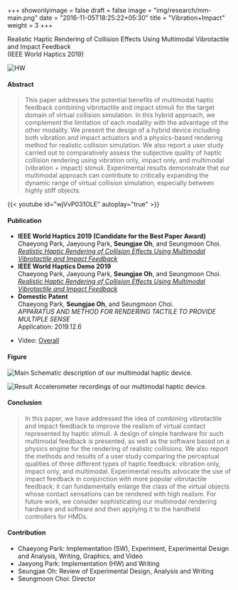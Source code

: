 +++
showonlyimage = false
draft = false
image = "img/research/mm-main.png"
date = "2016-11-05T18:25:22+05:30"
title = "Vibration+Impact"
weight = 3
+++

Realistic Haptic Rendering of Collision Effects Using Multimodal Vibrotactile and Impact Feedback<br> (IEEE World Haptics 2019)
<!--more-->

![HW][2]

#### Abstract
> This paper addresses the potential benefits of multimodal haptic feedback combining vibrotactile and impact stimuli for the target domain of virtual collision simulation. In this hybrid approach, we complement the limitation of each modality with the advantage of the other modality. We present the design of a hybrid device including both vibration and impact actuators and a physics-based rendering method for realistic collision simulation. We also report a user study carried out to comparatively assess the subjective quality of haptic collision rendering using vibration only, impact only, and multimodal (vibration + impact) stimuli. Experimental results demonstrate that our multimodal approach can contribute to critically expanding the dynamic range of virtual collision simulation, especially between highly stiff objects.

{{< youtube id="wjVvP031OLE" autoplay="true" >}}

#### Publication
* **IEEE World Haptics 2019 (Candidate for the Best Paper Award)**<br>Chaeyong Park, Jaeyoung Park, **Seungjae Oh**, and Seungmoon Choi. <br>*[Realistic Haptic Rendering of Collision Effects Using Multimodal Vibrotactile and Impact Feedback](https://doi.org/10.1109/WHC.2019.8816116)* 
* **IEEE World Haptics Demo 2019**<br>Chaeyong Park, Jaeyoung Park, **Seungjae Oh**, and Seungmoon Choi.<br>*[Realistic Haptic Rendering of Collision Effects Using Multimodal Vibrotactile and Impact Feedback](https://youtu.be/UFgp7A1IK7o?t=61)*
* **Domestic Patent**<br>Chaeyong Park, **Seungjae Oh**, and Seungmoon Choi.<br>*APPARATUS AND METHOD FOR RENDERING TACTILE TO PROVIDE MULTIPLE SENSE*<br>Application: 2019.12.6
<!-- * Link: [Full Paper](https://doi.org/10.1109/WHC.2019.8816116) -->
* Video: [Overall](https://youtu.be/wjVvP031OLE)

#### Figure
![Main][1]
Schematic description of our multimodal haptic device.

![Result][3]
Accelerometer recordings of our multimodal haptic device.

#### Conclusion
>In this paper, we have addressed the idea of combining vibrotactile and impact feedback to improve the realism of virtual contact represented by haptic stimuli. A design of simple hardware for such multimodal feedback is presented, as well as the software based on a physics engine for the rendering of realistic collisions. We also report the methods and results of a user study comparing the perceptual qualities of three different types of haptic feedback: vibration only, impact only, and multimodal. Experimental results advocate the use of impact feedback in conjunction with more popular vibrotactile feedback; it can fundamentally enlarge the class of the virtual objects whose contact sensations can be rendered with high realism. For future work, we consider sophisticating our multimodal rendering hardware and software and then applying it to the handheld controllers for HMDs.

#### Contribution
* Chaeyong Park: Implementation (SW), Experiment, Experimental Design and Analysis, Writing, Graphics, and Video 
* Jaeyong Park: Implementation (HW) and Writing
* Seungjae Oh: Review of Experimental Design, Analysis and Writing
* Seungmoon Choi: Director

[1]: /img/research/mm-main.png
[2]: /img/research/mm-hw.png
[3]: /img/research/mm-data.png
[4]: /img/research/mm-teasor.jpg

